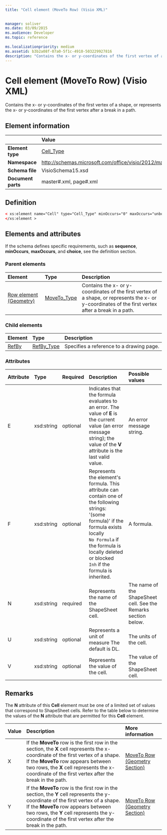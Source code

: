 ```yaml
---
title: "Cell element (MoveTo Row) (Visio XML)"
 
 
manager: soliver
ms.date: 03/09/2015
ms.audience: Developer
ms.topic: reference
 
ms.localizationpriority: medium
ms.assetid: b3b2a08f-07a0-5f1c-4910-503229927816
description: "Contains the x- or y-coordinates of the first vertex of a shape, or represents the x- or y-coordinates of the first vertex after a break in a path."
---
```


# Cell element (MoveTo Row) (Visio XML)

Contains the x- or y-coordinates of the first vertex of a shape, or represents the x- or y-coordinates of the first vertex after a break in a path.
  
## Element information

||Value |
|:-----|:-----|
|**Element type** <br/> |[Cell_Type](cell_type-complextypevisio-xml.md) <br/> |
|**Namespace** <br/> |http://schemas.microsoft.com/office/visio/2012/main  <br/> |
|**Schema file** <br/> |VisioSchema15.xsd  <br/> |
|**Document parts** <br/> |master#.xml, page#.xml  <br/> |
   
## Definition

```XML
< xs:element name="Cell" type="Cell_Type" minOccurs="0" maxOccurs="unbounded" >
</xs:element >
```

## Elements and attributes

If the schema defines specific requirements, such as **sequence**, **minOccurs**, **maxOccurs**, and **choice**, see the definition section. 
  
### Parent elements

|**Element**|**Type**|**Description**|
|:-----|:-----|:-----|
|[Row element (Geometry)](row-element-geometry-sectionvisio-xml.md) <br/> |[MoveTo_Type](moveto_type-complextypevisio-xml.md) <br/> |Contains the x- or y-coordinates of the first vertex of a shape, or represents the x- or y-coordinates of the first vertex after a break in a path. |
   
### Child elements

|**Element**|**Type**|**Description**|
|:-----|:-----|:-----|
|[RefBy](refby-element-cell_type-complextypevisio-xml.md) <br/> |[RefBy_Type](refby_type-complextypevisio-xml.md) <br/> |Specifies a reference to a drawing page. |
   
### Attributes

|**Attribute**|**Type**|**Required**|**Description**|**Possible values**|
|:-----|:-----|:-----|:-----|:-----|
|E  <br/> |xsd:string  <br/> |optional  <br/> |Indicates that the formula evaluates to an error. The value of **E** is the current value (an error message string); the value of the **V** attribute is the last valid value. |An error message string. |
|F  <br/> |xsd:string  <br/> |optional  <br/> | Represents the element's formula. This attribute can contain one of the following strings:  <br/>  '(some formula)' if the formula exists locally  <br/> `No Formula` if the formula is locally deleted or blocked  <br/> `Inh` if the formula is inherited. |A formula. |
|N  <br/> |xsd:string  <br/> |required  <br/> |Represents the name of the ShapeSheet cell. |The name of the ShapeSheet cell. See the Remarks section below. |
|U  <br/> |xsd:string  <br/> |optional  <br/> |Represents a unit of measure The default is DL. |The units of the cell. |
|V  <br/> |xsd:string  <br/> |optional  <br/> |Represents the value of the cell. |The value of the ShapeSheet cell. |
   
## Remarks

The **N** attribute of this **Cell** element must be one of a limited set of values that correspond to ShapeSheet cells. Refer to the table below to determine the values of the **N** attribute that are permitted for this **Cell** element. 
  
|**Value**|**Description**|**More information**|
|:-----|:-----|:-----|
|X  <br/> |If the **MoveTo** row is the first row in the section, the **X** cell represents the x-coordinate of the first vertex of a shape. If the **MoveTo** row appears between two rows, the **X** cell represents the x-coordinate of the first vertex after the break in the path. |[MoveTo Row (Geometry Section)](moveto-row-geometry-section.md) <br/> |
|Y  <br/> |If the **MoveTo** row is the first row in the section, the **Y** cell represents the y-coordinate of the first vertex of a shape. If the **MoveTo** row appears between two rows, the **Y** cell represents the y-coordinate of the first vertex after the break in the path. |[MoveTo Row (Geometry Section)](moveto-row-geometry-section.md) <br/> |
   

